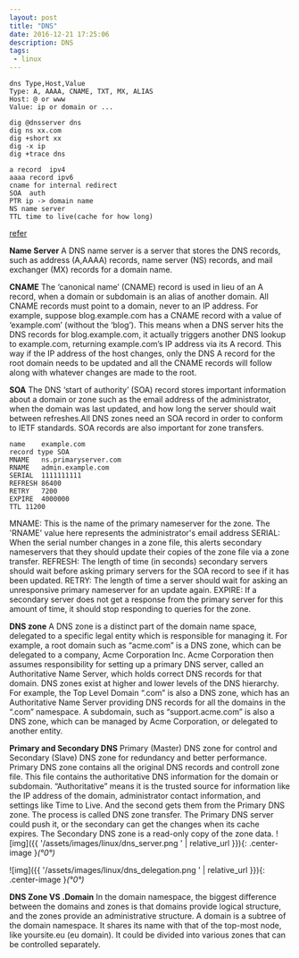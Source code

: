 ```yaml
---
layout: post
title: "DNS"
date: 2016-12-21 17:25:06
description: DNS
tags: 
 - linux
---
```



```
dns Type,Host,Value
Type: A, AAAA, CNAME, TXT, MX, ALIAS
Host: @ or www
Value: ip or domain or ...

dig @dnsserver dns
dig ns xx.com
dig +short xx
dig -x ip
dig +trace dns

a record  ipv4
aaaa record ipv6
cname for internal redirect
SOA  auth
PTR ip -> domain name
NS name server
TTL time to live(cache for how long)
```

[refer](https://www.ruanyifeng.com/blog/2016/06/dns.html)

**Name Server**
A DNS name server is a server that stores the DNS records, such as address (A,AAAA) records, name server (NS) records, and mail exchanger (MX) records for a domain name.

**CNAME**
The ‘canonical name’ (CNAME) record is used in lieu of an A record, when a domain or subdomain is an alias of another domain. All CNAME records must point to a domain, never to an IP address.
For example, suppose blog.example.com has a CNAME record with a value of ‘example.com’ (without the ‘blog’). This means when a DNS server hits the DNS records for blog.example.com, it actually triggers another DNS lookup to example.com, returning example.com’s IP address via its A record. 
This way if the IP address of the host changes, only the DNS A record for the root domain needs to be updated and all the CNAME records will follow along with whatever changes are made to the root.

**SOA**
The DNS ‘start of authority’ (SOA) record stores important information about a domain or zone such as the email address of the administrator, when the domain was last updated, and how long the server should wait between refreshes.All DNS zones need an SOA record in order to conform to IETF standards. SOA records are also important for zone transfers.
```
name	example.com
record type	SOA
MNAME	ns.primaryserver.com
RNAME	admin.example.com
SERIAL	1111111111
REFRESH	86400
RETRY	7200
EXPIRE	4000000
TTL	11200
```
MNAME: This is the name of the primary nameserver for the zone.
The 'RNAME' value here represents the administrator's email address
SERIAL: When the serial number changes in a zone file, this alerts secondary nameservers that they should update their copies of the zone file via a zone transfer.
REFRESH: The length of time (in seconds) secondary servers should wait before asking primary servers for the SOA record to see if it has been updated.
RETRY: The length of time a server should wait for asking an unresponsive primary nameserver for an update again.
EXPIRE: If a secondary server does not get a response from the primary server for this amount of time, it should stop responding to queries for the zone.

**DNS zone**
A DNS zone is a distinct part of the domain name space, delegated to a specific legal entity which is responsible for managing it.
For example, a root domain such as “acme.com” is a DNS zone, which can be delegated to a company, Acme Corporation Inc. Acme Corporation then assumes responsibility for setting up a primary DNS server, called an Authoritative Name Server, which holds correct DNS records for that domain.
DNS zones exist at higher and lower levels of the DNS hierarchy. For example, the Top Level Domain “.com” is also a DNS zone, which has an Authoritative Name Server providing DNS records for all the domains in the “.com” namespace. A subdomain, such as “support.acme.com” is also a DNS zone, which can be managed by Acme Corporation, or delegated to another entity.

**Primary and Secondary DNS**
Primary (Master) DNS zone for control and Secondary (Slave) DNS zone for redundancy and better performance.
Primary DNS zone contains all the original DNS records and controll zone file.  This file contains the authoritative DNS information for the domain or subdomain. “Authoritative” means it is the trusted source for information like the IP address of the domain, administrator contact information, and settings like Time to Live. And the second gets them from the Primary DNS zone. The process is called DNS zone transfer. The Primary DNS server could push it, or the secondary can get the changes when its cache expires.
The Secondary DNS zone is a read-only copy of the zone data. 
![img]({{ '/assets/images/linux/dns_server.png ' | relative_url }}){: .center-image }*(°0°)*


![img]({{ '/assets/images/linux/dns_delegation.png ' | relative_url }}){: .center-image }*(°0°)*

**DNS Zone VS .Domain**
In the domain namespace, the biggest difference between the domains and zones is that domains provide logical structure, and the zones provide an administrative structure. 
A domain is a subtree of the domain namespace. It shares its name with that of the top-most node, like yoursite.eu (eu domain). It could be divided into various zones that can be controlled separately.

 
